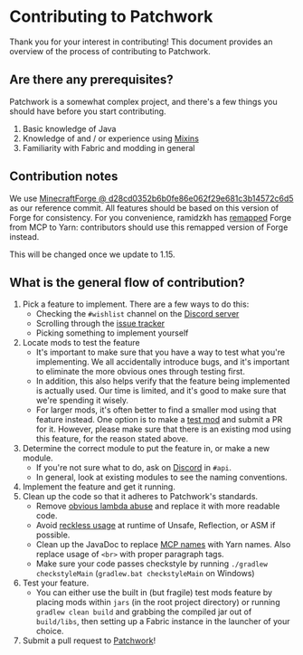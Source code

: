 # Contributing to Patchwork

Thank you for your interest in contributing! This document provides an overview of the process of contributing to Patchwork.

## Are there any prerequisites?

Patchwork is a somewhat complex project, and there's a few things you should have before you start contributing.

1. Basic knowledge of Java
2. Knowledge of and / or experience using [Mixins](https://github.com/SpongePowered/Mixin)
3. Familiarity with Fabric and modding in general


## Contribution notes

We use [MinecraftForge @ d28cd0352b6b0fe86e062f29e681c3b14572c6d5](https://github.com/MinecraftForge/MinecraftForge/tree/d28cd0352b6b0fe86e062f29e681c3b14572c6d5) as our reference commit. All features should be based on this version of Forge for consistency. For you convenience, ramidzkh has [remapped](https://github.com/PatchworkMC/YarnForge/tree/04d384add800bc395f4934507721f72eb733389f) Forge from MCP to Yarn: contributors should use this remapped version of Forge instead.

This will be changed once we update to 1.15.


## What is the general flow of contribution?

1. Pick a feature to implement. There are a few ways to do this:
    * Checking the `#wishlist` channel on the [Discord server](https://discord.gg/YYZtNBG)
    * Scrolling through the [issue tracker](https://github.com/PatchworkMC/patchwork-api/issues)
    * Picking something to implement yourself
2. Locate mods to test the feature
    * It's important to make sure that you have a way to test what you're implementing. We all accidentally introduce bugs, and it's important to eliminate the more obvious ones through testing first.
    * In addition, this also helps verify that the feature being implemented is actually used. Our time is limited, and it's good to make sure that we're spending it wisely.
    * For larger mods, it's often better to find a smaller mod using that feature instead. One option is to make a [test mod](https://github.com/PatchworkMC/patchwork-testmods) and submit a PR for it. However, please make sure that there is an existing mod using this feature, for the reason stated above.
3. Determine the correct module to put the feature in, or make a new module.
    * If you're not sure what to do, ask on [Discord](https://discord.gg/YYZtNBG) in `#api`.
    * In general, look at existing modules to see the naming conventions.
4. Implement the feature and get it running.
5. Clean up the code so that it adheres to Patchwork's standards.
    * Remove [obvious lambda abuse](https://github.com/PatchworkMC/YarnForge/blob/04d384add800bc395f4934507721f72eb733389f/src/main/java/net/minecraftforge/fml/network/NetworkRegistry.java#L164-L180) and replace it with more readable code.
    * Avoid [reckless usage](https://github.com/PatchworkMC/YarnForge/blob/04d384add800bc395f4934507721f72eb733389f/src/main/java/net/minecraftforge/fml/network/ICustomPacket.java) at runtime of Unsafe, Reflection, or ASM if possible.
    * Clean up the JavaDoc to replace [MCP names](https://github.com/PatchworkMC/YarnForge/blob/04d384add800bc395f4934507721f72eb733389f/src/main/java/net/minecraftforge/event/entity/EntityEvent.java#L64-L76) with Yarn names. Also replace usage of `<br>` with proper paragraph tags.
    * Make sure your code passes checkstyle by running `./gradlew checkstyleMain` (`gradlew.bat checkstyleMain` on Windows)
6. Test your feature.
    * You can either use the built in (but fragile) test mods feature by placing mods within `jars` (in the root project directory) or running `gradlew clean build` and grabbing the compiled jar out of `build/libs`, then setting up a Fabric instance in the launcher of your choice.
7. Submit a pull request to [Patchwork](https://github.com/PatchworkMC/patchwork-api)!
